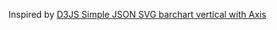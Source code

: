 Inspired by [D3JS Simple JSON SVG barchart vertical with Axis](http://codepen.io/superpikar/pen/xCeiu?editors=0010)
